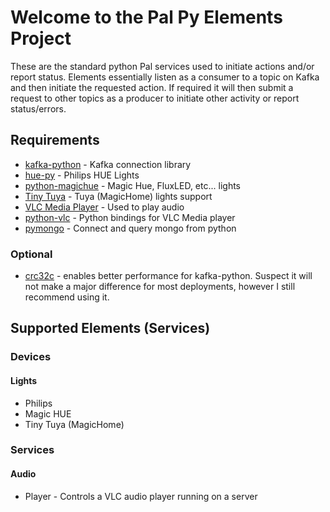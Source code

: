# Welcome to the Pal Py Elements Project

These are the standard python Pal services used to initiate actions and/or report status. Elements essentially listen as a consumer to a topic on Kafka and then initiate the requested action.  If required it will then submit a request to other topics as a producer to initiate other activity or report status/errors.

## Requirements

- [kafka-python](https://github.com/dpkp/kafka-python) - Kafka connection library
- [hue-py](https://github.com/mattboran/hue_py) - Philips HUE Lights
- [python-magichue](https://github.com/namacha/python-magichue) - Magic Hue, FluxLED, etc... lights
- [Tiny Tuya](https://github.com/jasonacox/tinytuya) - Tuya (MagicHome) lights support
- [VLC Media Player](https://www.videolan.org/vlc/) - Used to play audio
- [python-vlc](https://wiki.videolan.org/Python_bindings/) - Python bindings for VLC Media player
- [pymongo](https://github.com/mongodb/mongo-python-driver) - Connect and query mongo from python

### Optional

- [crc32c](https://github.com/ICRAR/crc32c) - enables better performance for kafka-python.  Suspect it will not make a major difference for most deployments, however I still recommend using it.

## Supported Elements (Services)

### Devices

#### Lights

- Philips
- Magic HUE
- Tiny Tuya (MagicHome)

### Services

#### Audio

- Player - Controls a VLC audio player running on a server
